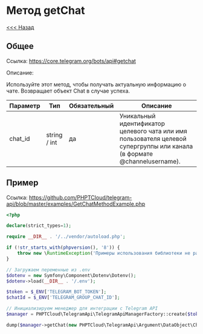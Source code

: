 # Метод getChat

[<<< Назад](./../)

## Общее

Ссылка: https://core.telegram.org/bots/api#getchat

Описание:

Используйте этот метод, чтобы получать актуальную информацию о чате. Возвращает объект Chat в случае успеха.

| Параметр | Тип          | Обязательный | Описание                                                                                                                 |
|----------|--------------|--------------|--------------------------------------------------------------------------------------------------------------------------|
| chat_id  | string / int | да           | Уникальный идентификатор целевого чата или имя пользователя целевой супергруппы или канала (в формате @channelusername). | 


## Пример

Ссылка: https://github.com/PHPTCloud/telegram-api/blob/master/examples/GetChatMethodExample.php

```php
<?php

declare(strict_types=1);

require __DIR__ . '/../vendor/autoload.php';

if (!str_starts_with(phpversion(), '8')) {
    throw new \RuntimeException('Примеры использования библиотеки не работают с PHP ниже 8 версии.');
}

// Загружаем переменные из .env
$dotenv = new Symfony\Component\Dotenv\Dotenv();
$dotenv->load(__DIR__ . '/.env');

$token = $_ENV['TELEGRAM_BOT_TOKEN'];
$chatId = $_ENV['TELEGRAM_GROUP_CHAT_ID'];

// Инициализируем менеджер для интеграции с Telegram API
$manager = PHPTCloud\TelegramApi\TelegramApiManagerFactory::create($token);

dump($manager->getChat(new PHPTCloud\TelegramApi\Argument\DataObject\ChatIdArgument($chatId)));
```
